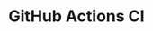 # GitHub Actions CI



































































































































































































































































































































































































































































































































































































































































































































































































































































































































































































































































































































































































































































































































































































































































































































































































































































































































































































































































































































































































